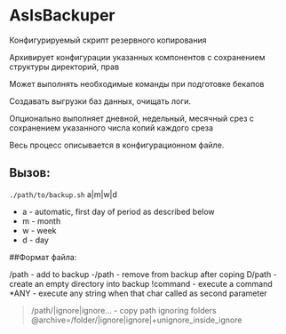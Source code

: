 # AsIsBackuper

Конфигурируемый скрипт резервного копирования

Архивирует конфигурации указанных компонентов с сохранением структуры директорий, прав

Может выполнять необходимые команды при подготовке бекапов

Создавать выгрузки баз данных, очищать логи.

Опционально выполняет дневной, недельный, месячный срез с сохранением указанного числа копий каждого среза


Весь процесс описывается в конфигурационном файле.

## Вызов:

`./path/to/backup.sh` a|m|w|d

- a - automatic, first day of period as described below
- m - month
- w - week
- d - day

##Формат файла:

/path 	- add to backup
-/path	- remove from backup after coping
D/path	- create an empty directory into backup
!command	- execute a command
*ANY		- execute any string when that char called as second parameter
>/path/|ignore|ignore... - copy path ignoring folders
@archive=/folder/|ignore|ignore|+unignore_inside_ignore